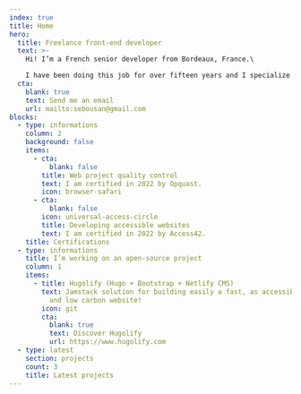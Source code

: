 ```yaml
---
index: true
title: Home
hero:
  title: Freelance front-end developer
  text: >-
    Hi! I’m a French senior developer from Bordeaux, France.\

    I have been doing this job for over fifteen years and I specialize in low carbon and accessible websites.
  cta:
    blank: true
    text: Send me an email
    url: mailto:sebousan@gmail.com
blocks:
  - type: informations
    column: 2
    background: false
    items:
      - cta:
          blank: false
        title: Web project quality control
        text: I am certified in 2022 by Opquast.
        icon: browser-safari
      - cta:
          blank: false
        icon: universal-access-circle
        title: Developing accessible websites
        text: I am certified in 2022 by Access42.
    title: Certifications
  - type: informations
    title: I’m working on an open-source project
    column: 1
    items:
      - title: Hugolify (Hugo + Bootstrap + Netlify CMS)
        text: Jamstack solution for building easily a fast, as accessible as possible
          and low carbon website!
        icon: git
        cta:
          blank: true
          text: Discover Hugolify
          url: https://www.hugolify.com
  - type: latest
    section: projects
    count: 3
    title: Latest projects
---
```

